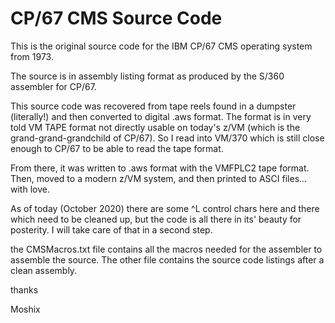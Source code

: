 CP/67 CMS Source Code
=====================

This is the original source code for the IBM CP/67 CMS operating system from 1973. 

The source is in assembly listing format as produced by the S/360 assembler for CP/67. 

This source code was recovered from tape reels found in a dumpster (literally!) and then
converted to digital .aws format. The format is in very told VM TAPE format not directly
usable on today's z/VM (which is the grand-grand-grandchild of CP/67). So I read into
VM/370 which is still close enough to CP/67 to be able to read the tape format.

From there, it was written to .aws format with the VMFPLC2 tape format. Then, moved to 
a modern z/VM system, and then printed to ASCI files... with love. 

As of today (October 2020) there are some ^L control chars here and there which need to be cleaned up, 
but the code is all there in its' beauty for posterity. I will take care of that in a second step. 

the CMSMacros.txt file contains all the macros needed for the assembler to assemble the source. 
The other file contains the source code listings after a clean assembly. 

thanks

Moshix

